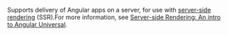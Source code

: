 Supports delivery of Angular apps on a server, for use with [server-side rendering](guide/glossary#server-side-rendering) (SSR).For more information, see [Server-side Rendering: An intro to Angular Universal](guide/universal).